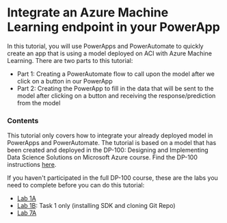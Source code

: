 # Integrate an Azure Machine Learning endpoint in your PowerApp

In this tutorial, you will use PowerApps and PowerAutomate to quickly create an app that is using a model deployed on ACI with Azure Machine Learning. There are two parts to this tutorial:
- Part 1: Creating a PowerAutomate flow to call upon the model after we click on a button in our PowerApp
- Part 2: Creating the PowerApp to fill in the data that will be sent to the model after clicking on a button and receiving the response/prediction from the model

### Contents
This tutorial only covers how to integrate your already deployed model in PowerApps and PowerAutomate. The tutorial is based on a model that has been created and deployed in the DP-100: Designing and Implementing Data Science Solutions on Microsoft Azure course. Find the DP-100 instructions [here](https://github.com/MicrosoftLearning/DP100/tree/master/labdocs). 

If you haven't participated in the full DP-100 course, these are the labs you need to complete before you can do this tutorial:
- [Lab 1A](https://github.com/MicrosoftLearning/DP100/blob/master/labdocs/Lab01A.md)
- [Lab 1B](https://github.com/MicrosoftLearning/DP100/blob/master/labdocs/Lab01B.md): Task 1 only (installing SDK and cloning Git Repo)
- [Lab 7A](https://github.com/MicrosoftLearning/DP100/blob/master/labdocs/Lab07A.md)



